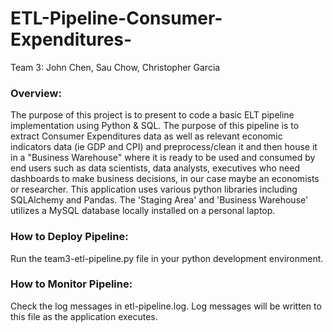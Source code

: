 # ETL-Pipeline-Consumer-Expenditures-

Team 3: John Chen, Sau Chow, Christopher Garcia


### Overview:

The purpose of this project is to present to code a basic ELT pipeline implementation using Python & SQL. The purpose of this pipeline is to extract Consumer Expenditures data as well as relevant economic indicators data (ie GDP and CPI) and preprocess/clean it and then house it in a "Business Warehouse" where it is ready to be used and consumed by end users such as data scientists, data analysts, executives who need dashboards to make business decisions, in our case maybe an economists or researcher. This application uses various python libraries including SQLAlchemy and Pandas. The 'Staging Area' and 'Business Warehouse' utilizes a MySQL database locally installed on a personal laptop.

### How to Deploy Pipeline:

Run the team3-etl-pipeline.py file in your python development environment.

### How to Monitor Pipeline:

Check the log messages in etl-pipeline.log.  Log messages will be written to this file as the application executes.
